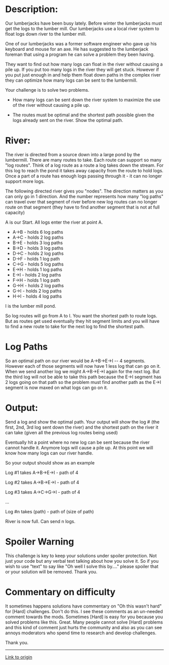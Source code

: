 # Description:

Our lumberjacks have been busy lately. Before winter the lumberjacks must get the logs to the lumber mill. Our lumberjacks use a local river system to float logs down river to the lumber mill. 

One of our lumberjacks was a former software engineer who gave up his keyboard and mouse for an axe. He has suggested to the lumberjack foreman that using a program he can solve a problem they been having.

They want to find out how many logs can float in the river without causing a pile up. If you put too many logs in the river they will get stuck. However if you put just enough in and help them float down paths in the complex river they can optimize how many logs can be sent to the lumbermill.

Your challenge is to solve two problems.

* How many logs can be sent down the river system to maximize the use of the river without causing a pile up.

* The routes must be optimal and the shortest path possible given the logs already sent on the river. Show the optimal path.

# River:

The river is directed from a source down into a large pond by the lumbermill. There are many routes to take. Each route can support so many "log routes". Think of a log route as a route a log takes down the stream. For this log to reach the pond it takes away capacity from the route to hold logs. Once a part of a route has enough logs passing through it - it can no longer support more logs.

The following directed river gives you "nodes". The direction matters as you can only go in 1 direction. And the number represents how many "log paths" can travel over that segment of river before new log  routes can no longer route on that segment (they have to find another segment that is not at full capacity)

A is our Start. All logs enter the river at point A.

* A->B - holds 6 log paths
* A->C - holds 2 log paths
* B->E - holds 3 log paths
* B->D - holds 3 log paths
* D->C - holds 2 log paths
* D->F - holds 1 log path
* C->G - holds 5 log paths
* E->H - holds 1 log paths
* E->I - holds 2 log paths
* F->H - holds 1 log path
* G->H - holds 2 log paths
* G->I - holds 2 log paths
* H->I - holds 4 log paths

I is the lumber mill pond.

So log routes will go from A to I. You want the shortest path to route logs. But as routes get used eventually they hit segment limits and you will have to find a new route to take for the next log to find the shortest path.

# Log Paths

So an optimal path on our river would be A->B->E->I -- 4 segments. However each of those segments will now have 1 less log that can go on it. When we send another log we might A->B->E->I again for the next log. But the third log will not be able to take this path because the E->I segment has 2 logs going on that path so the problem must find another path as the E->I segment is now maxed on what logs can go on it.

# Output:

Send a log and show the optimal path. Your output will show the log #  (the first, 2nd, 3rd log sent down the river) and the shortest path on the river it can take (given all the previous log routes being used)

Eventually hit a point where no new log can be sent because the river cannot handle it. Anymore logs will cause a pile up. At this point we will know how many logs can our river handle.

So your output should show as an example

Log #1 takes A->B->E->I - path of 4

Log #2 takes A->B->E->I - path of 4

Log #3 takes A->C->G->I - path of 4

...

Log #n takes (path) - path of (size of path)


River is now full. Can send n logs.

# Spoiler Warning

This challenge is key to keep your solutions under spoiler protection. Not just your code but any verbal text talking about how you solve it. So if you wish to use "text" to say like "Oh well I solve this by...." please spoiler that or your solution will be removed. Thank you.

# Commentary on difficulty

It sometimes happens solutions have commentary on "Oh this wasn't hard" for [Hard] challenges. Don't do this. I see these comments as an un-needed comment towards the mods. Sometimes [Hard] is easy for you because you solved problems like this. Great. Many people cannot solve [Hard] problems and this kind of comment just hurts the community and also as you can see annoys moderators who spend time to research and develop challenges.

Thank you.

---

[Link to origin](https://www.reddit.com/r/dailyprogrammer/2lljyq)